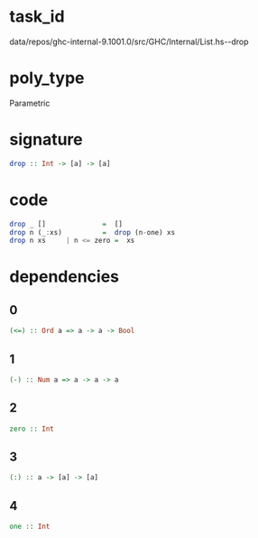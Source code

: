 
# task_id
data/repos/ghc-internal-9.1001.0/src/GHC/Internal/List.hs--drop

# poly_type
Parametric

# signature
```haskell
drop :: Int -> [a] -> [a]
```   

# code
```haskell
drop _ []              =  []
drop n (_:xs)          =  drop (n-one) xs
drop n xs     | n <= zero =  xs
```

# dependencies
## 0
```haskell
(<=) :: Ord a => a -> a -> Bool
```
## 1
```haskell
(-) :: Num a => a -> a -> a
```
## 2
```haskell
zero :: Int
```
## 3
```haskell
(:) :: a -> [a] -> [a]
```
## 4
```haskell
one :: Int
```


